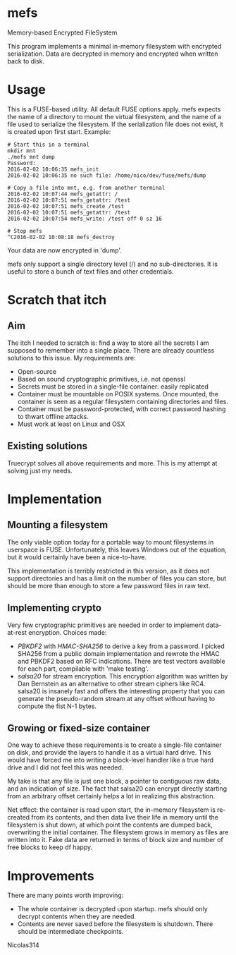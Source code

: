 mefs
====

Memory-based Encrypted FileSystem

This program implements a minimal in-memory filesystem with encrypted
serialization. Data are decrypted in memory and encrypted when written back
to disk.

# Usage

This is a FUSE-based utility. All default FUSE options apply.
mefs expects the name of a directory to mount the virtual filesystem, and
the name of a file used to serialize the filesystem. If the serialization
file does not exist, it is created upon first start. Example:

    # Start this in a terminal
    mkdir mnt
    ./mefs mnt dump
    Password: 
    2016-02-02 10:06:35 mefs_init
    2016-02-02 10:06:35 no such file: /home/nico/dev/fuse/mefs/dump

    # Copy a file into mnt, e.g. from another terminal
    2016-02-02 10:07:44 mefs_getattr: /
    2016-02-02 10:07:51 mefs_getattr: /test
    2016-02-02 10:07:51 mefs_create /test
    2016-02-02 10:07:51 mefs_getattr: /test
    2016-02-02 10:07:54 mefs_write: /test off 0 sz 16

    # Stop mefs
    ^C2016-02-02 10:08:18 mefs_destroy

Your data are now encrypted in 'dump'.

mefs only support a single directory level (/) and no sub-directories.
It is useful to store a bunch of text files and other credentials.


# Scratch that itch

## Aim

The itch I needed to scratch is: find a way to store all the secrets I am
supposed to remember into a single place. There are already countless
solutions to this issue. My requirements are:

- Open-source
- Based on sound cryptographic primitives, i.e. not openssl
- Secrets must be stored in a single-file container: easily replicated
- Container must be mountable on POSIX systems. Once mounted, the container
  is seen as a regular filesystem containing directories and files.
- Container must be password-protected, with correct password hashing to
  thwart offline attacks.
- Must work at least on Linux and OSX


## Existing solutions

Truecrypt solves all above requirements and more.
This is my attempt at solving just my needs.


# Implementation

## Mounting a filesystem

The only viable option today for a portable way to mount filesystems in
userspace is FUSE. Unfortunately, this leaves Windows out of the equation,
but it would certainly have been a nice-to-have.

This implementation is terribly restricted in this version, as it does not
support directories and has a limit on the number of files you can store,
but should be more than enough to store a few password files in raw text.

## Implementing crypto

Very few cryptographic primitives are needed in order to implement
data-at-rest encryption. Choices made:

- *PBKDF2* with *HMAC-SHA256* to derive a key from a password.
  I picked SHA256 from a public domain implementation and rewrote the HMAC
  and PBKDF2 based on RFC indications. There are test vectors available for
  each part, compilable with 'make testing'.
- *salsa20* for stream encryption. This encryption algorithm was written by
  Dan Bernstein as an alternative to other stream ciphers like RC4.
  salsa20 is insanely fast and offers the interesting property that you can
  generate the pseudo-random stream at any offset without having to compute
  the fist N-1 bytes.

## Growing or fixed-size container

One way to achieve these requirements is to create a single-file container
on disk, and provide the layers to handle it as a virtual hard drive. This
would have forced me into writing a block-level handler like a true hard
drive and I did not feel this was needed.

My take is that any file is just one block, a pointer to contiguous raw
data, and an indication of size. The fact that salsa20 can encrypt directly
starting from an arbitrary offset certainly helps a lot in realizing this
abstraction.

Net effect: the container is read upon start, the in-memory filesystem is
re-created from its contents, and then data live their life in memory until
the filesystem is shut down, at which point the contents are dumped back,
overwriting the initial container. The filesystem grows in memory as files
are written into it. Fake data are returned in terms of block size and
number of free blocks to keep df happy.


# Improvements

There are many points worth improving:
- The whole container is decrypted upon startup. mefs should only
  decrypt contents when they are needed.
- Contents are never saved before the filesystem is shutdown. There should
  be intermediate checkpoints.


Nicolas314
